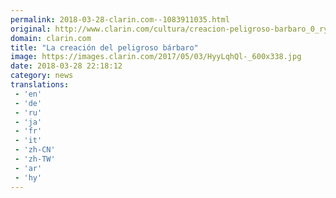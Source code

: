 ```yaml
---
permalink: 2018-03-28-clarin.com--1083911035.html
original: http://www.clarin.com/cultura/creacion-peligroso-barbaro_0_ryAFMiBqM.html
domain: clarin.com
title: "La creación del peligroso bárbaro"
image: https://images.clarin.com/2017/05/03/HyyLqhQl-_600x338.jpg
date: 2018-03-28 22:18:12
category: news
translations: 
 - 'en'
 - 'de'
 - 'ru'
 - 'ja'
 - 'fr'
 - 'it'
 - 'zh-CN'
 - 'zh-TW'
 - 'ar'
 - 'hy'
---
```


